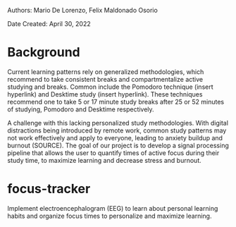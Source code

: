 Authors: Mario De Lorenzo, Felix Maldonado Osorio

Date Created: April 30, 2022

# Background 

Current learning patterns rely on generalized methodologies, which recommend to take consistent breaks and compartmentalize active studying and breaks. 
Common include the Pomodoro technique (insert hyperlink) and Desktime study (insert hyperlink). These techniques recommend one to take 5 or 17 minute 
study breaks after 25 or 52 minutes of studying, Pomodoro and Desktime respectively. 

A challenge with this lacking personalized study methodologies. With digital distractions being introduced by remote work, common study patterns may not 
work effectively and apply to everyone, leading to anxiety buildup and burnout (SOURCE). The goal of our project is to develop a signal processing pipeline that allows the user to quantify times of 
active focus during their study time, to maximize learning and decrease stress and burnout. 

# focus-tracker
Implement electroencephalogram (EEG) to learn about personal learning habits and organize focus times to personalize and maximize learning.


